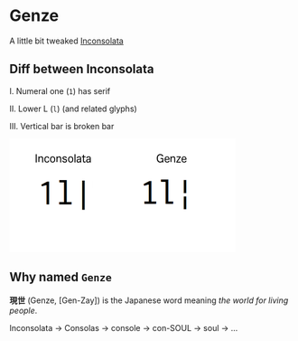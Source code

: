 # Genze
A little bit tweaked [Inconsolata](http://levien.com/type/myfonts/inconsolata.html)

## Diff between Inconsolata
I. Numeral one (`1`) has serif

II. Lower L (`l`) (and related glyphs)

III. Vertical bar is broken bar

![diff image](diff.png)

## Why named `Genze`
**現世** (Genze, \[Gen-Zay\]) is the Japanese word meaning *the world for living people*.

Inconsolata -> Consolas -> console -> con-SOUL -> soul -> ...
